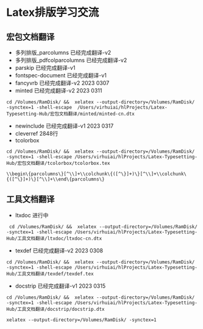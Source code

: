 # Latex排版学习交流

## 宏包文档翻译

- 多列排版_parcolumns 已经完成翻译-v2
- 多列排版_pdfcolparcolumns 已经完成翻译-v2
- parskip 已经完成翻译-v1
- fontspec-document 已经完成翻译-v1
- fancyvrb 已经完成翻译-v2 2023 0307
- minted 已经完成翻译-v2 2023 0311
```
cd /Volumes/RamDisk/ &&  xelatex --output-directory=/Volumes/RamDisk/ -synctex=1 -shell-escape  /Users/virhuiai/hlProjects/Latex-Typesetting-Hub/宏包文档翻译/minted/minted-cn.dtx
```

- newinclude 已经完成翻译-v1 2023 0317
- cleverref 2848行
- tcolorbox
```
cd /Volumes/RamDisk/ &&  xelatex --output-directory=/Volumes/RamDisk/ -synctex=1 -shell-escape /Users/virhuiai/hlProjects/Latex-Typesetting-Hub/宏包文档翻译/tcolorbox/tcolorbox.tex
```


```
\\begin\{parcolumns\}[^\\]+\\colchunk\{([^\}]+)\}[^\\]+\\colchunk\{([^\}]+)\}[^\\]+\\end\{parcolumns\}
```




## 工具文档翻译
- ltxdoc 进行中
```
 cd /Volumes/RamDisk/ &&  xelatex --output-directory=/Volumes/RamDisk/ -synctex=1 -shell-escape /Users/virhuiai/hlProjects/Latex-Typesetting-Hub/工具文档翻译/ltxdoc/ltxdoc-cn.dtx
```

- texdef 已经完成翻译-v2 2023 0308
```
cd /Volumes/RamDisk/ &&  xelatex --output-directory=/Volumes/RamDisk/ -synctex=1 -shell-escape /Users/virhuiai/hlProjects/Latex-Typesetting-Hub/工具文档翻译/texdef/texdef.tex
```

- docstrip  已经完成翻译-v1 2023 0315
```
cd /Volumes/RamDisk/ &&  xelatex --output-directory=/Volumes/RamDisk/ -synctex=1 -shell-escape /Users/virhuiai/hlProjects/Latex-Typesetting-Hub/工具文档翻译/docstrip/docstrip.dtx
```

```
xelatex --output-directory=/Volumes/RamDisk/ -synctex=1 
``` 